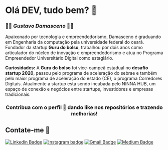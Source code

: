 <h1> Olá DEV, tudo bem? 🖖 </h1>

### 👨‍🎓 **_Gustavo Damasceno_** 👨‍🎓

Apaixonado por tecnologia e empreendedorismo, Damasceno é graduando em Engenharia da computação pela universidade federal do ceará. Fundador da startup **Guru do bolso**, trabalhou por dois anos como articulador do núcleo de inovação e empreendedorismo e atua no Programa Empreendedor Universitário Digital como estagiário.

**Curiosidades:** A **Guru do bolso** foi vice-campeã estadual no **desafio startup 2020**, passou pelo programa de aceleração do sebrae e também pelo maior programa de aceleração do estado (CE), o programa Corredores Digitais. Atualmente a startup está sendo incubada pelo NINNA HUB, um espaço de conexão e negócios entre startups, investidores e empresas tradicionais.

<div align="center">
  
  ### Contribua com o perfil 🤩 dando like nos repositórios e trazendo melhorias!
</div>

##  Contate-me :speech_balloon:
[![Linkedin Badge](https://img.shields.io/badge/-LinkedIn-blue?style=flat-square&logo=Linkedin&logoColor=white&link=https://www.linkedin.com/in/gustavo-damasceno-650796163/)](https://www.linkedin.com/in/gustavo-damasceno-650796163/)
[![Instagram badge](https://img.shields.io/badge/-Instagram-dc5273?style=flat-square&logo=Instagram&logoColor=white&link=https://www.instagram.com/gudamasc)](https://www.instagram.com/gudamasc/)
[![Gmail Badge](https://img.shields.io/badge/-Gmail-c14438?style=flat-square&logo=Gmail&logoColor=white&link=mailto:eng.damasceno@alu.ufc.br)](mailto:eng.damasceno@alu.ufc.br)
[![Medium Badge](https://img.shields.io/badge/medium-%2312100E.svg?&style=flat-square&logo=medium&logoColor=white&link=https://medium.com/@eng.damasceno)](https://medium.com/@eng.damasceno)



<!--
**GustavoDamasceno/GustavoDamasceno** is a ✨ _special_ ✨ repository because its `README.md` (this file) appears on your GitHub profile.

Here are some ideas to get you started:

- 🔭 I’m currently working on ...
- 🌱 I’m currently learning ...
- 👯 I’m looking to collaborate on ...
- 🤔 I’m looking for help with ...
- 💬 Ask me about ...
- 📫 How to reach me: ...
- 😄 Pronouns: ...
- ⚡ Fun fact: ...
-->
